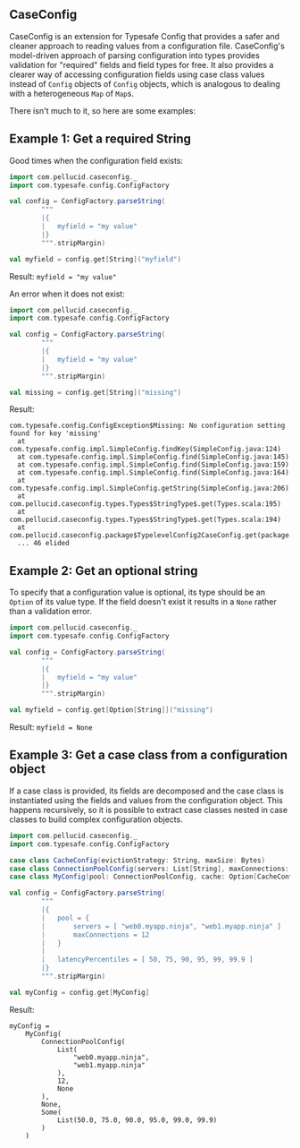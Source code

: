 ## CaseConfig

CaseConfig is an extension for Typesafe Config that provides a safer and cleaner
approach to reading values from a configuration file. CaseConfig's model-driven
approach of parsing configuration into types provides validation for "required"
fields and field types for free. It also provides a clearer way of accessing
configuration fields using case class values instead of `Config` objects of
`Config` objects, which is analogous to dealing with a heterogeneous `Map` of
`Map`s.

There isn't much to it, so here are some examples:

## Example 1: Get a required String

Good times when the configuration field exists:
```scala
import com.pellucid.caseconfig._
import com.typesafe.config.ConfigFactory

val config = ConfigFactory.parseString(
        """
        |{
        |   myfield = "my value"
        |}
        """.stripMargin)

val myfield = config.get[String]("myfield")
```

Result: `myfield = "my value"`

An error when it does not exist:
```scala
import com.pellucid.caseconfig._
import com.typesafe.config.ConfigFactory

val config = ConfigFactory.parseString(
        """
        |{
        |   myfield = "my value"
        |}
        """.stripMargin)

val missing = config.get[String]("missing")
```

Result:

```
com.typesafe.config.ConfigException$Missing: No configuration setting found for key 'missing'
  at com.typesafe.config.impl.SimpleConfig.findKey(SimpleConfig.java:124)
  at com.typesafe.config.impl.SimpleConfig.find(SimpleConfig.java:145)
  at com.typesafe.config.impl.SimpleConfig.find(SimpleConfig.java:159)
  at com.typesafe.config.impl.SimpleConfig.find(SimpleConfig.java:164)
  at com.typesafe.config.impl.SimpleConfig.getString(SimpleConfig.java:206)
  at com.pellucid.caseconfig.types.Types$StringType$.get(Types.scala:195)
  at com.pellucid.caseconfig.types.Types$StringType$.get(Types.scala:194)
  at com.pellucid.caseconfig.package$TypelevelConfig2CaseConfig.get(package.scala:52)
  ... 46 elided
```

## Example 2: Get an optional string

To specify that a configuration value is optional, its type should be an
`Option` of its value type. If the field doesn't exist it results in a `None`
rather than a validation error.

```scala
import com.pellucid.caseconfig._
import com.typesafe.config.ConfigFactory

val config = ConfigFactory.parseString(
        """
        |{
        |   myfield = "my value"
        |}
        """.stripMargin)

val myfield = config.get[Option[String]]("missing")
```

Result: `myfield = None`

## Example 3: Get a case class from a configuration object

If a case class is provided, its fields are decomposed and the case class is
instantiated using the fields and values from the configuration object. This
happens recursively, so it is possible to extract case classes nested in case
classes to build complex configuration objects.

```scala
import com.pellucid.caseconfig._
import com.typesafe.config.ConfigFactory

case class CacheConfig(evictionStrategy: String, maxSize: Bytes)
case class ConnectionPoolConfig(servers: List[String], maxConnections: Int, minConnections: Option[Int])
case class MyConfig(pool: ConnectionPoolConfig, cache: Option[CacheConfig], latencyPercentiles: Optional[List[Double]])

val config = ConfigFactory.parseString(
        """
        |{
        |   pool = {
        |       servers = [ "web0.myapp.ninja", "web1.myapp.ninja" ]
        |       maxConnections = 12
        |   }
        |
        |   latencyPercentiles = [ 50, 75, 90, 95, 99, 99.9 ]
        |}
        """.stripMargin)

val myConfig = config.get[MyConfig]
```

Result:

```
myConfig =
    MyConfig(
        ConnectionPoolConfig(
            List(
                "web0.myapp.ninja",
                "web1.myapp.ninja"
            ),
            12,
            None
        ),
        None,
        Some(
            List(50.0, 75.0, 90.0, 95.0, 99.0, 99.9)
        )
    )
```
